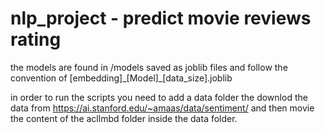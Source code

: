 # nlp_project - predict movie reviews rating

the models are found in /models saved as joblib files and follow the convention of [embedding]\_[Model]\_[data_size].joblib

in order to run the scripts you need to add a data folder the downlod the data from https://ai.stanford.edu/~amaas/data/sentiment/ and then movie the content of the acllmbd folder inside the data folder.
